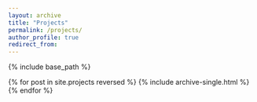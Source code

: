 ```yaml
---
layout: archive
title: "Projects"
permalink: /projects/
author_profile: true
redirect_from:
---
```


{% include base_path %}

{% for post in site.projects reversed %} {% include archive-single.html %} {% endfor %}
